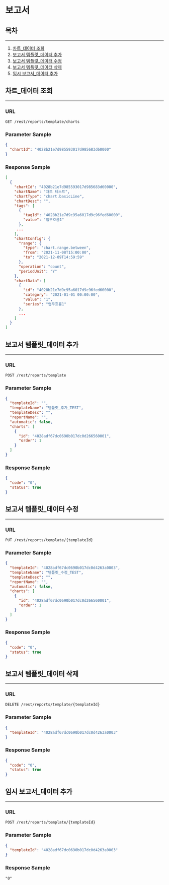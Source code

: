 # 보고서


## 목차

---

1. [차트_데이터 조회](#차트-데이터-조회)
2. [보고서 템플릿_데이터 추가](#보고서-템플릿-데이터-추가)
3. [보고서 템플릿_데이터 수정](#보고서-템플릿-데이터-수정)
4. [보고서 템플릿_데이터 삭제](#보고서-템플릿-데이터-삭제)
5. [임시 보고서_데이터 추가](#임시-보고서-데이터-추가)

## 차트_데이터 조회

---

### URL
```
GET /rest/reports/template/charts
```

### Parameter Sample

```json
{
  "chartId": "4028b21e7d985593017d985683d60000"
}
```

### Response Sample

```json
[
  {
    "chartId": "4028b21e7d985593017d985683d60000",
    "chartName": "차트 테스트",
    "chartType": "chart.basicLine",
    "chartDesc": "",
    "tags": [
      {
        "tagId": "4028b21e7d9c95a6017d9c96fed60000",
        "value": "업무흐름1"
      },
     ...
    ],
    "chartConfig": {
      "range": {
        "type": "chart.range.between",
        "from": "2021-11-08T15:00:00",
        "to": "2021-12-09T14:59:59"
      },
      "operation": "count",
      "periodUnit": "Y"
    },
    "chartData": [
      {
        "id": "4028b21e7d9c95a6017d9c96fed60000",
        "category": "2021-01-01 00:00:00",
        "value": "1",
        "series": "업무흐름1"
      },
      ...
    ]
  }
]
```

## 보고서 템플릿_데이터 추가

---

### URL
```
POST /rest/reports/template
```

### Parameter Sample

```json
{
  "templateId": "",
  "templateName": "템플릿_추가_TEST",
  "templateDesc": "",
  "reportName": "",
  "automatic": false,
  "charts": [
    {
      "id": "4028adf67dc0690b017dc0d266560001",
      "order": 1
    }
  ]
}
```

### Response Sample

```json
{
  "code": "0", 
  "status": true
}
```

## 보고서 템플릿_데이터 수정

---

### URL
```
PUT /rest/reports/template/{templateId}
```

### Parameter Sample

```json
{
  "templateId": "4028adf67dc0690b017dc0d4263a0003",
  "templateName": "템플릿_수정_TEST",
  "templateDesc": "",
  "reportName": "",
  "automatic": false,
  "charts": [
    {
      "id": "4028adf67dc0690b017dc0d266560001",
      "order": 1
    }
  ]
}
```

### Response Sample

```json
{
  "code": "0", 
  "status": true
}
```

## 보고서 템플릿_데이터 삭제

---

### URL
```
DELETE /rest/reports/template/{templateId}
```

### Parameter Sample

```json
{
  "templateId": "4028adf67dc0690b017dc0d4263a0003"
}
```

### Response Sample

```json
{
  "code": "0", 
  "status": true
}
```

## 임시 보고서_데이터 추가

---

### URL
```
POST /rest/reports/template/{templateId}
```

### Parameter Sample

```json
{
  "templateId": "4028adf67dc0690b017dc0d4263a0003"
}
```

### Response Sample

```
"0"
```
